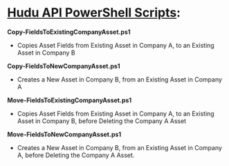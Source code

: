 **<u>Hudu API PowerShell Scripts</u>**:
=======================================

**Copy-FieldsToExistingCompanyAsset.ps1**
- Copies Asset Fields from Existing Asset in Company A, to an Existing Asset in Company B

**Copy-FieldsToNewCompanyAsset.ps1**
- Creates a New Asset in Company B, from an Existing Asset in Company A

**Move-FieldsToExistingCompanyAsset.ps1**
- Copies Asset Fields from Existing Asset in Company A, to an Existing Asset in Company B, before Deleting the Company A Asset 

**Move-FieldsToNewCompanyAsset.ps1**
- Creates a New Asset in Company B, from an Existing Asset in Company A, before Deleting the Company A Asset.
